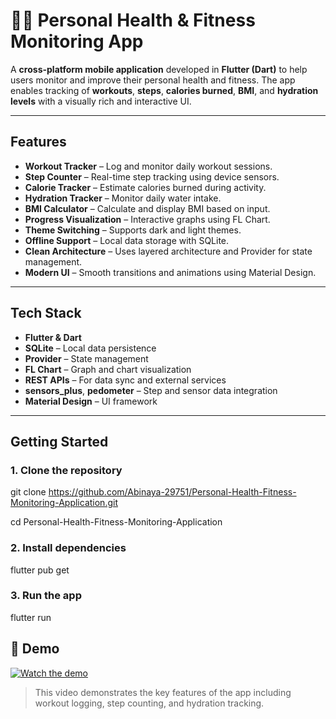 # 🏋️‍♀️ Personal Health & Fitness Monitoring App

A **cross-platform mobile application** developed in **Flutter (Dart)** to help users monitor and improve their personal health and fitness. The app enables tracking of **workouts**, **steps**, **calories burned**, **BMI**, and **hydration levels** with a visually rich and interactive UI.

---

## Features

- **Workout Tracker** – Log and monitor daily workout sessions.
- **Step Counter** – Real-time step tracking using device sensors.
- **Calorie Tracker** – Estimate calories burned during activity.
- **Hydration Tracker** – Monitor daily water intake.
- **BMI Calculator** – Calculate and display BMI based on input.
- **Progress Visualization** – Interactive graphs using FL Chart.
- **Theme Switching** – Supports dark and light themes.
- **Offline Support** – Local data storage with SQLite.
- **Clean Architecture** – Uses layered architecture and Provider for state management.
- **Modern UI** – Smooth transitions and animations using Material Design.

---

## Tech Stack

- **Flutter & Dart**
- **SQLite** – Local data persistence
- **Provider** – State management
- **FL Chart** – Graph and chart visualization
- **REST APIs** – For data sync and external services
- **sensors_plus**, **pedometer** – Step and sensor data integration
- **Material Design** – UI framework

---

##  Getting Started

### 1. Clone the repository

git clone https://github.com/Abinaya-29751/Personal-Health-Fitness-Monitoring-Application.git

cd Personal-Health-Fitness-Monitoring-Application

### 2. Install dependencies

flutter pub get

### 3. Run the app

flutter run

## 🎥 Demo

[![Watch the demo](https://www.google.com/imgres?q=vedio%20image&imgurl=https%3A%2F%2Fimg.freepik.com%2Fpremium-vector%2Fvedio-button-pictogram_764382-13414.jpg&imgrefurl=https%3A%2F%2Fwww.freepik.com%2Fpremium-vector%2Fvedio-button-pictogram_202058645.htm&docid=DapS3B2rKnVpqM&tbnid=PQIE51iW6ouK-M&vet=12ahUKEwj57pn93LKOAxWCd2wGHXRgCbQQM3oECGsQAA..i&w=626&h=626&hcb=2&ved=2ahUKEwj57pn93LKOAxWCd2wGHXRgCbQQM3oECGsQAA)](https://drive.google.com/file/d/1ifTKyM5wXdEkkeAaYZLvtIUcB3BsXk4J/view?usp=sharing)

> This video demonstrates the key features of the app including workout logging, step counting, and hydration tracking.



